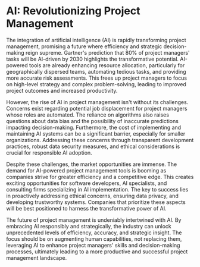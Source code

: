 # AI: Revolutionizing Project Management

The integration of artificial intelligence (AI) is rapidly transforming project management, promising a future where efficiency and strategic decision-making reign supreme.  Gartner's prediction that 80% of project managers' tasks will be AI-driven by 2030 highlights the transformative potential.  AI-powered tools are already enhancing resource allocation, particularly for geographically dispersed teams, automating tedious tasks, and providing more accurate risk assessments. This frees up project managers to focus on high-level strategy and complex problem-solving, leading to improved project outcomes and increased productivity.


However, the rise of AI in project management isn't without its challenges. Concerns exist regarding potential job displacement for project managers whose roles are automated.  The reliance on algorithms also raises questions about data bias and the possibility of inaccurate predictions impacting decision-making.  Furthermore, the cost of implementing and maintaining AI systems can be a significant barrier, especially for smaller organizations.  Addressing these concerns through transparent development practices, robust data security measures, and ethical considerations is crucial for responsible AI adoption.


Despite these challenges, the market opportunities are immense.  The demand for AI-powered project management tools is booming as companies strive for greater efficiency and a competitive edge. This creates exciting opportunities for software developers, AI specialists, and consulting firms specializing in AI implementation.  The key to success lies in proactively addressing ethical concerns, ensuring data privacy, and developing trustworthy systems.  Companies that prioritize these aspects will be best positioned to harness the transformative power of AI.


The future of project management is undeniably intertwined with AI.  By embracing AI responsibly and strategically, the industry can unlock unprecedented levels of efficiency, accuracy, and strategic insight.  The focus should be on augmenting human capabilities, not replacing them, leveraging AI to enhance project managers' skills and decision-making processes, ultimately leading to a more productive and successful project management landscape.